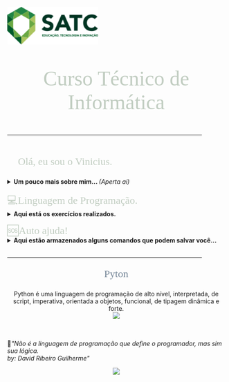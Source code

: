 <html><head>

<p align="top">
<a href="https://web.satc.edu.br/"><img src="Logosatc.png" width="210" heigth="140"></a></p>
</p>

<font face="Bahnschrift Condensed" size="7" color="#C1CDC1">
<p align="center">
Curso Técnico de Informática
<hr size="4" width="450" color="#0E0B16">
</p>
</font>

<font face="Bahnschrift Condensed" size="5" color="#C1CDC1">
<p align="left">
&#x1F920; Olá, eu sou o Vinicius. 
</p></font>
<details>
<summary> <b>Um pouco mais sobre mim... </b><i>(Aperta aí)</i> </summary>
&#x1F4BB;Cursando Informática no Colégio Satc <br> 
&#x1F4BB;Aluno do 2° ano E.M do Colégio Satc <br>
&#x1F575;Futuro estagiário <br>
&#x1F5FA;Cricíuma-SC	

<br>

&#x1F4F2;Me segue no instagram!
 <p align="left">
 <a href="https://www.instagram.com/vinidamiani_/?hl=pt-br"> <img src="logoinsta.png" width="40" heigth="40"> </a> </p>

&#x1F680;Veja meu desempenho:
 ![ViniciusDamiani's github stats](https://github-readme-stats.vercel.app/api?username=ViniciusDamiani&show_icons=true&theme=radical)  

</details>

<br>
<font face="Bahnschrift Condensed" size="5" color="#C1CDC1">
&#x1F4BB;Linguagem de Programação.
</font>
<details>
<summary> <b>Aqui está os exercícios realizados. </b> </summary>
&#x1F4C5; Dia: 31/08/2020 <br>
&#x2705;<a href = "https://github.com/ViniciusDamiani/infosatc-lp-avaliativo-01/blob/master/exerc%C3%ADcio7.py">Exercício-7 </a><br> 
&#x2705;<a href = "https://github.com/ViniciusDamiani/infosatc-lp-avaliativo-01/blob/master/exerc%C3%ADcio11.py">Exercício-11 </a><br> 
&#x2705;<a href = "https://github.com/ViniciusDamiani/infosatc-lp-avaliativo-01/blob/master/exerc%C3%ADcio13.py">Exercício-13 </a><br> 
&#x2705;<a href = "https://github.com/ViniciusDamiani/infosatc-lp-avaliativo-01/blob/master/exerc%C3%ADcio18.py">Exercício-18 </a><br> 
&#x2705;<a href = "https://github.com/ViniciusDamiani/infosatc-lp-avaliativo-01/blob/master/exerc%C3%ADcio20.py">Exercício-20 </a><br>
&#x2705;<a href = "https://github.com/ViniciusDamiani/infosatc-lp-avaliativo-01/blob/master/exerc%C3%ADcio22.py">Exercício-22 </a><br> 
&#x2705;<a href = "https://github.com/ViniciusDamiani/infosatc-lp-avaliativo-01/blob/master/exerc%C3%ADcio24.py">Exercício-24 </a><br> 
&#x2705;<a href = "https://github.com/ViniciusDamiani/infosatc-lp-avaliativo-01/blob/master/exerc%C3%ADcio26.py">Exercício-26 </a><br> 
&#x2705;<a href = "https://github.com/ViniciusDamiani/infosatc-lp-avaliativo-01/blob/master/exerc%C3%ADcio27.py">Exercício-27 </a><br>
&#x2705;<a href = "https://github.com/ViniciusDamiani/infosatc-lp-avaliativo-01/blob/master/exerc%C3%ADcio29.py">Exercício-29 </a><br>
&#x2705;<a href = "https://github.com/ViniciusDamiani/infosatc-lp-avaliativo-01/blob/master/exerc%C3%ADcio30.py">Exercício-30 </a><br>
&#x1F4C5; Dia: 26/08/2020 <br>
&#x2705;<a href = "https://github.com/ViniciusDamiani/-infosatc-lp-avaliativo-02/blob/master/.vscode/exercicio03.py">Exercício-03 </a><br>
&#x2705;<a href ="https://github.com/ViniciusDamiani/-infosatc-lp-avaliativo-02/blob/master/.vscode/exercicio04.py" >Exercício-04 </a><br>
&#x2705;<a href ="https://github.com/ViniciusDamiani/-infosatc-lp-avaliativo-02/blob/master/.vscode/exercicio05.py">Exercício-05 </a><br>
&#x2705;<a href = "https://github.com/ViniciusDamiani/-infosatc-lp-avaliativo-02/blob/master/.vscode/exercicio06.py">Exercício-06 </a><br>
&#x2705;<a href ="https://github.com/ViniciusDamiani/-infosatc-lp-avaliativo-02/blob/master/.vscode/exercicio07.py" >Exercício-07 </a><br>
&#x2705;<a href ="https://github.com/ViniciusDamiani/-infosatc-lp-avaliativo-02/blob/master/.vscode/exercicio08.py" >Exercício-08 </a><br>
&#x1F4C5; Dia: 09/08/2020 <br>
&#x2705;<a href ="https://github.com/ViniciusDamiani/infosatc-lp-04/blob/master/Exercicio01.py">
Exercício-01 </a><br>
&#x2705;<a href ="https://github.com/ViniciusDamiani/infosatc-lp-04/blob/master/Exercicio02.py">
Exercício-02 </a><br>
&#x2705;<a href ="https://github.com/ViniciusDamiani/infosatc-lp-04/blob/master/Exercicio03.py">
Exercício-03 </a><br>
&#x2705;<a href ="https://github.com/ViniciusDamiani/infosatc-lp-04/blob/master/Exercicio04.py">
Exercício-04 </a><br>
&#x2705;<a href ="https://github.com/ViniciusDamiani/infosatc-lp-04/blob/master/Exercicio05.py">
Exercício-05 </a><br>
&#x1F4C5; Dia: 16/09/2020 <br>
&#x2705;<a href ="https://github.com/ViniciusDamiani/-infosatc-lp-avaliativo-03/blob/master/Exerc%C3%ADcio01.py">
Exercício-01 </a><br>
&#x2705;<a href ="https://github.com/ViniciusDamiani/-infosatc-lp-avaliativo-03/blob/master/Exerc%C3%ADcio02.py">
Exercício-02 </a><br>
&#x2705;<a href ="https://github.com/ViniciusDamiani/-infosatc-lp-avaliativo-03/blob/master/Exerc%C3%ADcio03.py">
Exercício-03 </a><br>
&#x2705;<a href ="https://github.com/ViniciusDamiani/-infosatc-lp-avaliativo-03/blob/master/Exerc%C3%ADcio04.py">
Exercício-04 </a><br>
&#x274E;<a href ="https://github.com/ViniciusDamiani/-infosatc-lp-avaliativo-03/blob/master/Exerc%C3%ADcio04.py">
Exercício-04.2 </a><br>
&#x1F4C5; Dia: 24/09/2020 <br>
&#x2705;<a href ="https://github.com/ViniciusDamiani/infosatc-lp-avaliativo-04/blob/master/Exerc%C3%ADcio01.py">
Exercício-01 </a><br>
&#x2705;<a href ="https://github.com/ViniciusDamiani/infosatc-lp-avaliativo-04/blob/master/Exerc%C3%ADcio02.py">
Exercício-02 </a><br>
&#x2705;<a href ="https://github.com/ViniciusDamiani/infosatc-lp-avaliativo-04/blob/master/Exerc%C3%ADcio03.py">
Exercício-03 </a><br>
&#x1F4C5; Dia: 01/10/2020 <br>
&#x2705;<a href ="https://github.com/ViniciusDamiani/infosatc-lp-avaliativo-05/blob/main/Exerc%C3%ADcioPt01.py">
Exercício-01 </a><br>
&#x1F4C5; Dia: 02/11/2020 <br>
&#x2705;<a href ="https://github.com/ViniciusDamiani/infosatc-lp-avaliativo-05/blob/main/Exerc%C3%ADcioPt01.py">
Exercício-01 </a><br>
&#x1F4C5; Dia: 05/11/2020 <br>
&#x2705;<a href ="https://github.com/ViniciusDamiani/infosatc-lp-avaliativo-07/blob/main/Exerc%C3%ADcio01.py">
Exercício-01 </a><br>
&#x2705;<a href ="https://github.com/ViniciusDamiani/infosatc-lp-avaliativo-07/blob/main/Exercicio02.py">
Exercício-02 </a><br>
&#x2705;<a href ="https://github.com/ViniciusDamiani/infosatc-lp-avaliativo-07/blob/main/Exercicio03.py">
Exercício-03 </a><br>
&#x2705;<a href ="https://github.com/ViniciusDamiani/infosatc-lp-avaliativo-07/blob/main/Exercicio04.py">
Exercício-04 </a><br>
&#x2705;<a href ="https://github.com/ViniciusDamiani/infosatc-lp-avaliativo-07/blob/main/Exerc%C3%ADcio05.py">
Exercício-05 </a><br>
&#x2705;<a href ="https://github.com/ViniciusDamiani/infosatc-lp-avaliativo-07/blob/main/Exerc%C3%ADcio06.py">
Exercício-06 </a><br>
&#x2705;<a href ="https://github.com/ViniciusDamiani/infosatc-lp-avaliativo-07/blob/main/Exerc%C3%ADcio07.py">
Exercício-07 </a><br> 
&#x1F4C5; Dia: 11/11/2020 <br>
&#x2705;<a href ="https://github.com/ViniciusDamiani/infosatc-lp-avaliativo-08/blob/main/Exerc%C3%ADcio01.py">
Exercício-01 </a><br>
&#x2705;<a href ="https://github.com/ViniciusDamiani/infosatc-lp-avaliativo-08/blob/main/Exerc%C3%ADcio02.py">
Exercício-02 </a><br> 



</details>

<br>
<font face="Bahnschrift Condensed" size="5" color="#C1CDC1">
&#x1F198;Auto ajuda!
</font>
</details>

<details>
<summary> <b>Aqui estão armazenados alguns comandos que podem salvar você...</b></summary>
&#x1F3A8;<a href ="https://www.flextool.com.br/tabela_cores.html">Tabela de cores</a><br>
&#x1F4C4;<a href ="https://www.w3schools.com/charsets/ref_emoji.asp">Lista de emojis</a><br>
&#x1F4C1;<a href ="https://www.notion.so/2137-2-Fase-2020-2-3adf29f4f7534415a02e2fc9c8c527d3">Notion </a><br>
&#x1F4C4;<a href ="https://pixabay.com/pt/">Imagens para download</a><br>
&#x1F3B6;<a href ="https://www.youtube.com/watch?v=gXkLQ0gh_GI">Escute e relaxe!</a><br>
&#x1F4CB;<a href = "https://github.com/ViniciusDamiani/infosatc-lp-04/blob/master/Tuplas.py">Tuplas </a><br>
&#x1F4D6;<a href = "https://github.com/ViniciusDamiani/infosatc-lp-04/blob/master/Dicionario.py">Dicionário </a>

</details>

<br>

<hr size="4" width="450" color="#0E0B16">

<font face="Bahnschrift Condensed" size="5" color="#778899">
<p align = "center">&#x1F3C3; Pyton &#x1F40D;	
</p></font>
<p align = "center">Python é uma linguagem de programação de alto nível, interpretada, de script, imperativa, orientada a objetos, funcional, de tipagem dinâmica e forte.
<br>
<img src="codfoto.jpg" width="300" heigth="100"></p>
<br>

&#x1F4D6;<i>"Não é a linguagem de programação que define o programador, mas sim sua lógica.<br> 
by: David Ribeiro Guilherme"</i> 

<p align = "center">
<a href = "https://api.whatsapp.com/send?phone=5548996301654&text=Vinicius%20Damiani"><img src="Anuncio.gif" width="180" heigth="100">
</p>
</body></html>